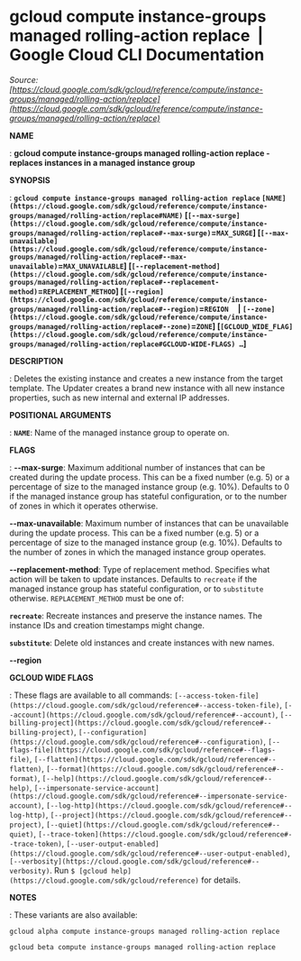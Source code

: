 # gcloud compute instance-groups managed rolling-action replace  |  Google Cloud CLI Documentation

*Source: [https://cloud.google.com/sdk/gcloud/reference/compute/instance-groups/managed/rolling-action/replace](https://cloud.google.com/sdk/gcloud/reference/compute/instance-groups/managed/rolling-action/replace)*

**NAME**

: **gcloud compute instance-groups managed rolling-action replace - replaces instances in a managed instance group**

**SYNOPSIS**

: **`gcloud compute instance-groups managed rolling-action replace` `[NAME](https://cloud.google.com/sdk/gcloud/reference/compute/instance-groups/managed/rolling-action/replace#NAME)` [`[--max-surge](https://cloud.google.com/sdk/gcloud/reference/compute/instance-groups/managed/rolling-action/replace#--max-surge)`=`MAX_SURGE`] [`[--max-unavailable](https://cloud.google.com/sdk/gcloud/reference/compute/instance-groups/managed/rolling-action/replace#--max-unavailable)`=`MAX_UNAVAILABLE`] [`[--replacement-method](https://cloud.google.com/sdk/gcloud/reference/compute/instance-groups/managed/rolling-action/replace#--replacement-method)`=`REPLACEMENT_METHOD`] [`[--region](https://cloud.google.com/sdk/gcloud/reference/compute/instance-groups/managed/rolling-action/replace#--region)`=`REGION`     | `[--zone](https://cloud.google.com/sdk/gcloud/reference/compute/instance-groups/managed/rolling-action/replace#--zone)`=`ZONE`] [`[GCLOUD_WIDE_FLAG](https://cloud.google.com/sdk/gcloud/reference/compute/instance-groups/managed/rolling-action/replace#GCLOUD-WIDE-FLAGS) …`]**

**DESCRIPTION**

: Deletes the existing instance and creates a new instance from the target
template. The Updater creates a brand new instance with all new instance
properties, such as new internal and external IP addresses.

**POSITIONAL ARGUMENTS**

: **`NAME`**:
Name of the managed instance group to operate on.

**FLAGS**

: **--max-surge**:
Maximum additional number of instances that can be created during the update
process. This can be a fixed number (e.g. 5) or a percentage of size to the
managed instance group (e.g. 10%). Defaults to 0 if the managed instance group
has stateful configuration, or to the number of zones in which it operates
otherwise.

**--max-unavailable**:
Maximum number of instances that can be unavailable during the update process.
This can be a fixed number (e.g. 5) or a percentage of size to the managed
instance group (e.g. 10%). Defaults to the number of zones in which the managed
instance group operates.

**--replacement-method**:
Type of replacement method. Specifies what action will be taken to update
instances. Defaults to ``recreate`` if the managed instance group has stateful
configuration, or to ``substitute`` otherwise.
`REPLACEMENT_METHOD` must be one of:

**`recreate`**:
Recreate instances and preserve the instance names. The instance IDs and
creation timestamps might change.

**`substitute`**:
Delete old instances and create instances with new names.

**--region**

**GCLOUD WIDE FLAGS**

: These flags are available to all commands: `[--access-token-file](https://cloud.google.com/sdk/gcloud/reference#--access-token-file)`,
`[--account](https://cloud.google.com/sdk/gcloud/reference#--account)`, `[--billing-project](https://cloud.google.com/sdk/gcloud/reference#--billing-project)`,
`[--configuration](https://cloud.google.com/sdk/gcloud/reference#--configuration)`,
`[--flags-file](https://cloud.google.com/sdk/gcloud/reference#--flags-file)`,
`[--flatten](https://cloud.google.com/sdk/gcloud/reference#--flatten)`, `[--format](https://cloud.google.com/sdk/gcloud/reference#--format)`, `[--help](https://cloud.google.com/sdk/gcloud/reference#--help)`, `[--impersonate-service-account](https://cloud.google.com/sdk/gcloud/reference#--impersonate-service-account)`,
`[--log-http](https://cloud.google.com/sdk/gcloud/reference#--log-http)`,
`[--project](https://cloud.google.com/sdk/gcloud/reference#--project)`, `[--quiet](https://cloud.google.com/sdk/gcloud/reference#--quiet)`, `[--trace-token](https://cloud.google.com/sdk/gcloud/reference#--trace-token)`, `[--user-output-enabled](https://cloud.google.com/sdk/gcloud/reference#--user-output-enabled)`,
`[--verbosity](https://cloud.google.com/sdk/gcloud/reference#--verbosity)`.
Run `$ [gcloud help](https://cloud.google.com/sdk/gcloud/reference)` for details.

**NOTES**

: These variants are also available:

```
gcloud alpha compute instance-groups managed rolling-action replace
```

```
gcloud beta compute instance-groups managed rolling-action replace
```